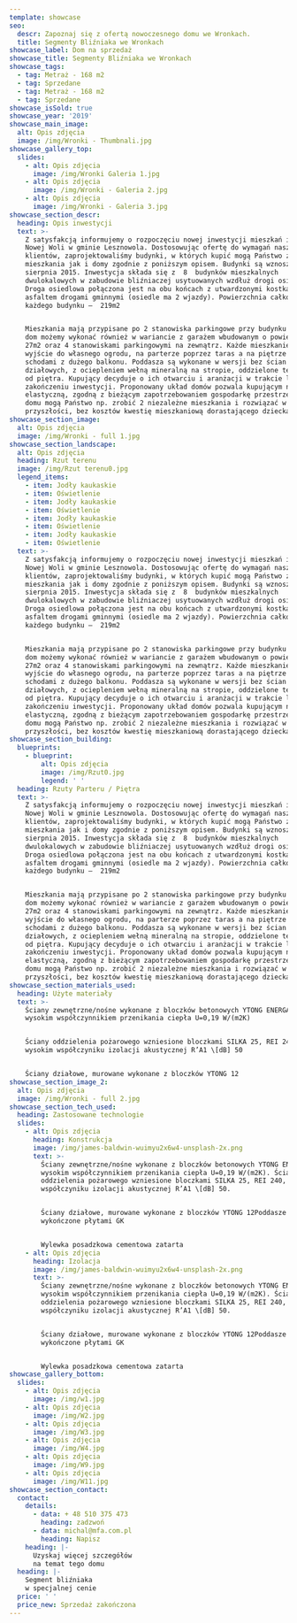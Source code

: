 ```yaml
---
template: showcase
seo:
  descr: Zapoznaj się z ofertą nowoczesnego domu we Wronkach.
  title: Segmenty Bliźniaka we Wronkach
showcase_label: Dom na sprzedaż
showcase_title: Segmenty Bliźniaka we Wronkach
showcase_tags:
  - tag: Metraż - 168 m2
  - tag: Sprzedane
  - tag: Metraż - 168 m2
  - tag: Sprzedane
showcase_isSold: true
showcase_year: '2019'
showcase_main_image:
  alt: Opis zdjęcia
  image: /img/Wronki - Thumbnali.jpg
showcase_gallery_top:
  slides:
    - alt: Opis zdjęcia
      image: /img/Wronki Galeria 1.jpg
    - alt: Opis zdjęcia
      image: /img/Wronki - Galeria 2.jpg
    - alt: Opis zdjęcia
      image: /img/Wronki - Galeria 3.jpg
showcase_section_descr:
  heading: Opis inwestycji
  text: >-
    Z satysfakcją informujemy o rozpoczęciu nowej inwestycji mieszkań i domów w
    Nowej Woli w gminie Lesznowola. Dostosowując ofertę do wymagań naszych
    klientów, zaprojektowaliśmy budynki, w których kupić mogą Państwo zarówno
    mieszkania jak i domy zgodnie z poniższym opisem. Budynki są wznoszone od
    sierpnia 2015. Inwestycja składa się z  8  budynków mieszkalnych
    dwulokalowych w zabudowie bliźniaczej usytuowanych wzdłuż drogi osiedlowej.
    Droga osiedlowa połączona jest na obu końcach z utwardzonymi kostką i
    asfaltem drogami gminnymi (osiedle ma 2 wjazdy). Powierzchnia całkowita
    każdego budynku –  219m2


    Mieszkania mają przypisane po 2 stanowiska parkingowe przy budynku natomiast
    dom możemy wykonać również w wariancie z garażem wbudowanym o powierzchni
    27m2 oraz 4 stanowiskami parkingowymi na zewnątrz. Każde mieszkanie ma
    wyjście do własnego ogrodu, na parterze poprzez taras a na piętrze -
    schodami z dużego balkonu. Poddasza są wykonane w wersji bez ścian
    działowych, z ociepleniem wełną mineralną na stropie, oddzielone termicznie
    od piętra. Kupujący decyduje o ich otwarciu i aranżacji w trakcie lub po
    zakończeniu inwestycji. Proponowany układ domów pozwala kupującym na
    elastyczną, zgodną z bieżącym zapotrzebowaniem gospodarkę przestrzenią. Z
    domu mogą Państwo np. zrobić 2 niezależne mieszkania i rozwiązać w
    przyszłości, bez kosztów kwestię mieszkaniową dorastającego dziecka
showcase_section_image:
  alt: Opis zdjęcia
  image: /img/Wronki - full 1.jpg
showcase_section_landscape:
  alt: Opis zdjęcia
  heading: Rzut terenu
  image: /img/Rzut terenu0.jpg
  legend_items:
    - item: Jodły kaukaskie
    - item: Oświetlenie
    - item: Jodły kaukaskie
    - item: Oświetlenie
    - item: Jodły kaukaskie
    - item: Oświetlenie
    - item: Jodły kaukaskie
    - item: Oświetlenie
  text: >-
    Z satysfakcją informujemy o rozpoczęciu nowej inwestycji mieszkań i domów w
    Nowej Woli w gminie Lesznowola. Dostosowując ofertę do wymagań naszych
    klientów, zaprojektowaliśmy budynki, w których kupić mogą Państwo zarówno
    mieszkania jak i domy zgodnie z poniższym opisem. Budynki są wznoszone od
    sierpnia 2015. Inwestycja składa się z  8  budynków mieszkalnych
    dwulokalowych w zabudowie bliźniaczej usytuowanych wzdłuż drogi osiedlowej.
    Droga osiedlowa połączona jest na obu końcach z utwardzonymi kostką i
    asfaltem drogami gminnymi (osiedle ma 2 wjazdy). Powierzchnia całkowita
    każdego budynku –  219m2


    Mieszkania mają przypisane po 2 stanowiska parkingowe przy budynku natomiast
    dom możemy wykonać również w wariancie z garażem wbudowanym o powierzchni
    27m2 oraz 4 stanowiskami parkingowymi na zewnątrz. Każde mieszkanie ma
    wyjście do własnego ogrodu, na parterze poprzez taras a na piętrze -
    schodami z dużego balkonu. Poddasza są wykonane w wersji bez ścian
    działowych, z ociepleniem wełną mineralną na stropie, oddzielone termicznie
    od piętra. Kupujący decyduje o ich otwarciu i aranżacji w trakcie lub po
    zakończeniu inwestycji. Proponowany układ domów pozwala kupującym na
    elastyczną, zgodną z bieżącym zapotrzebowaniem gospodarkę przestrzenią. Z
    domu mogą Państwo np. zrobić 2 niezależne mieszkania i rozwiązać w
    przyszłości, bez kosztów kwestię mieszkaniową dorastającego dziecka
showcase_section_building:
  blueprints:
    - blueprint:
        alt: Opis zdjęcia
        image: /img/Rzut0.jpg
        legend: ' '
  heading: Rzuty Parteru / Piętra
  text: >-
    Z satysfakcją informujemy o rozpoczęciu nowej inwestycji mieszkań i domów w
    Nowej Woli w gminie Lesznowola. Dostosowując ofertę do wymagań naszych
    klientów, zaprojektowaliśmy budynki, w których kupić mogą Państwo zarówno
    mieszkania jak i domy zgodnie z poniższym opisem. Budynki są wznoszone od
    sierpnia 2015. Inwestycja składa się z  8  budynków mieszkalnych
    dwulokalowych w zabudowie bliźniaczej usytuowanych wzdłuż drogi osiedlowej.
    Droga osiedlowa połączona jest na obu końcach z utwardzonymi kostką i
    asfaltem drogami gminnymi (osiedle ma 2 wjazdy). Powierzchnia całkowita
    każdego budynku –  219m2


    Mieszkania mają przypisane po 2 stanowiska parkingowe przy budynku natomiast
    dom możemy wykonać również w wariancie z garażem wbudowanym o powierzchni
    27m2 oraz 4 stanowiskami parkingowymi na zewnątrz. Każde mieszkanie ma
    wyjście do własnego ogrodu, na parterze poprzez taras a na piętrze -
    schodami z dużego balkonu. Poddasza są wykonane w wersji bez ścian
    działowych, z ociepleniem wełną mineralną na stropie, oddzielone termicznie
    od piętra. Kupujący decyduje o ich otwarciu i aranżacji w trakcie lub po
    zakończeniu inwestycji. Proponowany układ domów pozwala kupującym na
    elastyczną, zgodną z bieżącym zapotrzebowaniem gospodarkę przestrzenią. Z
    domu mogą Państwo np. zrobić 2 niezależne mieszkania i rozwiązać w
    przyszłości, bez kosztów kwestię mieszkaniową dorastającego dziecka
showcase_section_materials_used:
  heading: Użyte materiały
  text: >-
    Ściany zewnętrzne/nośne wykonane z bloczków betonowych YTONG ENERGA 24 z
    wysokim współczynnikiem przenikania ciepła U=0,19 W/(m2K)


    Ściany oddzielenia pożarowego wzniesione bloczkami SILKA 25, REI 240, o
    wysokim współczyniku izolacji akustycznej R’A1 \[dB] 50


    Ściany działowe, murowane wykonane z bloczków YTONG 12
showcase_section_image_2:
  alt: Opis zdjęcia
  image: /img/Wronki - full 2.jpg
showcase_section_tech_used:
  heading: Zastosowane technologie
  slides:
    - alt: Opis zdjęcia
      heading: Konstrukcja
      image: /img/james-baldwin-wuimyu2x6w4-unsplash-2x.png
      text: >-
        Ściany zewnętrzne/nośne wykonane z bloczków betonowych YTONG ENERGA 24 z
        wysokim współczynnikiem przenikania ciepła U=0,19 W/(m2K). Ściany
        oddzielenia pożarowego wzniesione bloczkami SILKA 25, REI 240, o wysokim
        współczyniku izolacji akustycznej R’A1 \[dB] 50.


        Ściany działowe, murowane wykonane z bloczków YTONG 12Poddasze
        wykończone płytami GK


        Wylewka posadzkowa cementowa zatarta
    - alt: Opis zdjęcia
      heading: Izolacja
      image: /img/james-baldwin-wuimyu2x6w4-unsplash-2x.png
      text: >-
        Ściany zewnętrzne/nośne wykonane z bloczków betonowych YTONG ENERGA 24 z
        wysokim współczynnikiem przenikania ciepła U=0,19 W/(m2K). Ściany
        oddzielenia pożarowego wzniesione bloczkami SILKA 25, REI 240, o wysokim
        współczyniku izolacji akustycznej R’A1 \[dB] 50.


        Ściany działowe, murowane wykonane z bloczków YTONG 12Poddasze
        wykończone płytami GK


        Wylewka posadzkowa cementowa zatarta
showcase_gallery_bottom:
  slides:
    - alt: Opis zdjęcia
      image: /img/w1.jpg
    - alt: Opis zdjęcia
      image: /img/W2.jpg
    - alt: Opis zdjęcia
      image: /img/W3.jpg
    - alt: Opis zdjęcia
      image: /img/W4.jpg
    - alt: Opis zdjęcia
      image: /img/W9.jpg
    - alt: Opis zdjęcia
      image: /img/W11.jpg
showcase_section_contact:
  contact:
    details:
      - data: + 48 510 375 473
        heading: zadzwoń
      - data: michal@mfa.com.pl
        heading: Napisz
    heading: |-
      Uzyskaj więcej szczegółów
      na temat tego domu
  heading: |-
    Segment bliźniaka
    w specjalnej cenie
  price: ' '
  price_new: Sprzedaż zakończona
---
```


